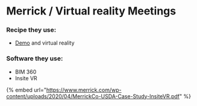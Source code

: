 # Merrick / Virtual reality Meetings

### Recipe they use: 

* [Demo](agile-toolbox/project-demo.md) and virtual reality 

### Software they use: 

* BIM 360
* Insite VR



{% embed url="https://www.merrick.com/wp-content/uploads/2020/04/MerrickCo-USDA-Case-Study-InsiteVR.pdf" %}



